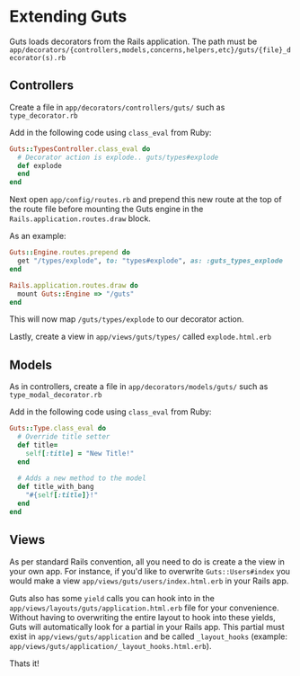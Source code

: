 # Extending Guts

Guts loads decorators from the Rails application. The path must be `app/decorators/{controllers,models,concerns,helpers,etc}/guts/{file}_decorator(s).rb`

## Controllers

Create a file in `app/decorators/controllers/guts/` such as `type_decorator.rb`

Add in the following code using `class_eval` from Ruby:

``` ruby
Guts::TypesController.class_eval do
  # Decorator action is explode.. guts/types#explode
  def explode
  end
end
```

Next open `app/config/routes.rb` and prepend this new route at the top of the route file before mounting the Guts engine in the `Rails.application.routes.draw` block.

As an example:

``` ruby
Guts::Engine.routes.prepend do
  get "/types/explode", to: "types#explode", as: :guts_types_explode
end

Rails.application.routes.draw do
  mount Guts::Engine => "/guts"
end
```

This will now map `/guts/types/explode` to our decorator action.

Lastly, create a view in `app/views/guts/types/` called `explode.html.erb`

## Models

As in controllers, create a file in `app/decorators/models/guts/` such as `type_modal_decorator.rb`

Add in the following code using `class_eval` from Ruby:

``` ruby
Guts::Type.class_eval do
  # Override title setter
  def title=
    self[:title] = "New Title!"
  end
  
  # Adds a new method to the model
  def title_with_bang
    "#{self[:title]}!"
  end
end
```

## Views

As per standard Rails convention, all you need to do is create a the view in your own app. For instance, if you'd like to overwrite `Guts::Users#index` you would make a view `app/views/guts/users/index.html.erb` in your Rails app.

Guts also has some `yield` calls you can hook into in the `app/views/layouts/guts/application.html.erb` file for your convenience. Without having to overwriting the entire layout to hook into these yields, Guts will automatically look for a partial in your Rails app. This partial must exist in `app/views/guts/application` and be called `_layout_hooks` (example: `app/views/guts/application/_layout_hooks.html.erb`).

Thats it!